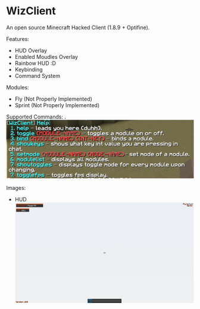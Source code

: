 # WizClient
 An open source Minecraft Hacked Client (1.8.9 + Optifine).


Features:
- HUD Overlay
- Enabled Moudles Overlay
- Rainbow HUD :D
- Keybinding
- Command System

Modules:
- Fly (Not Properly Implemented)
- Sprint (Not Properly Implemented)

Supported Commands:
.
 ![Alt text](images/cmds.PNG?raw=true)


Images:
- HUD
 ![Alt text](images/Image1.png?raw=true)